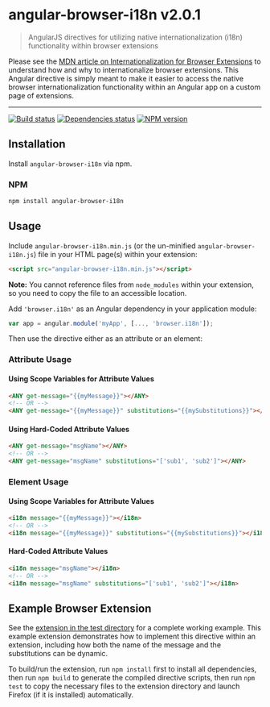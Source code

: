 # angular-browser-i18n v2.0.1

> AngularJS directives for utilizing native internationalization (i18n) functionality within browser extensions

Please see the [MDN article on Internationalization for Browser Extensions](https://developer.mozilla.org/en-US/Add-ons/WebExtensions/Internationalization) to understand how and why to internationalize browser extensions. This Angular directive is simply meant to make it easier to access the native browser internationalization functionality within an Angular app on a custom page of extensions.

* * *

[![Build status][travis-image]][travis-url] [![Dependencies status][david-image]][david-url] [![NPM version][npm-image]][npm-url]

## Installation

Install `angular-browser-i18n` via npm.

### NPM

```sh
npm install angular-browser-i18n
```

## Usage

Include `angular-browser-i18n.min.js` (or the un-minified `angular-browser-i18n.js`) file in your HTML page(s) within your extension:

```html
<script src="angular-browser-i18n.min.js"></script>
```

**Note:** You cannot reference files from `node_modules` within your extension, so you need to copy the file to an accessible location.

Add `'browser.i18n'` as an Angular dependency in your application module:

```js
var app = angular.module('myApp', [..., 'browser.i18n']);
```

Then use the directive either as an attribute or an element:

### Attribute Usage

#### Using Scope Variables for Attribute Values

```html
<ANY get-message="{{myMessage}}"></ANY>
<!-- OR -->
<ANY get-message="{{myMessage}}" substitutions="{{mySubstitutions}}"></ANY>
```

#### Using Hard-Coded Attribute Values

```html
<ANY get-message="msgName"></ANY>
<!-- OR -->
<ANY get-message="msgName" substitutions="['sub1', 'sub2']"></ANY>
```

### Element Usage

#### Using Scope Variables for Attribute Values

```html
<i18n message="{{myMessage}}"></i18n>
<!-- OR -->
<i18n message="{{myMessage}}" substitutions="{{mySubstitutions}}"></i18n>
```

#### Hard-Coded Attribute Values

```html
<i18n message="msgName"></i18n>
<!-- OR -->
<i18n message="msgName" substitutions="['sub1', 'sub2']"></i18n>
```

## Example Browser Extension

See the [extension in the test directory](/test/extension) for a complete working example. This example extension demonstrates how to implement this directive within an extension, including how both the name of the message and the substitutions can be dynamic.

To build/run the extension, run `npm install` first to install all dependencies, then run `npm build` to generate the compiled directive scripts, then run `npm test` to copy the necessary files to the extension directory and launch Firefox (if it is installed) automatically.

[travis-url]: http://travis-ci.com/rthaut/angular-browser-i18n
[travis-image]: https://travis-ci.com/rthaut/angular-browser-i18n.svg?branch=master
[npm-url]: https://npmjs.org/package/angular-browser-i18n
[npm-image]: https://badge.fury.io/js/angular-browser-i18n.svg
[david-url]: https://david-dm.org/rthaut/angular-browser-i18n
[david-image]: https://david-dm.org/rthaut/angular-browser-i18n/dev-status.svg
